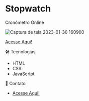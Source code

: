 # Stopwatch
 Cronômetro Online

![Captura de tela 2023-01-30 160900](https://user-images.githubusercontent.com/106001465/215571784-10643110-7053-4e80-bc6e-781b9c5f2bed.png)

<a href="https://henriquecorsi.github.io/Stopwatch/">Acesse Aqui!</a>

🛠 Tecnologias
- HTML
- CSS
- JavaScript

💛 Contato
- <a href="https://henriquecorsi.github.io/portfolio/" target="_blank">Acesse Aqui!</a>


